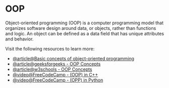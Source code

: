 # OOP

Object-oriented programming (OOP) is a computer programming model that organizes software design around data, or objects, rather than functions and logic. An object can be defined as a data field that has unique attributes and behavior.

Visit the following resources to learn more:

- [@article@Basic concepts of object-oriented programming](https://developer.mozilla.org/en-US/docs/Learn/JavaScript/Objects/Object-oriented_programming)
- [@article@geeksforgeeks - OOP Concepts](https://www.geeksforgeeks.org/object-oriented-programming-oops-concept-in-java/)
- [@article@w3schools - OOP Concepts](https://www.w3schools.com/java/java_oop.asp)
- [@video@FreeCodeCamp - (OOP) in C++](https://www.youtube.com/watch?v=wN0x9eZLix4)
- [@video@FreeCodeCamp - (OPP) in Python](https://www.youtube.com/watch?v=Ej_02ICOIgs)
